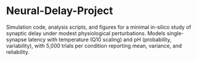 # Neural-Delay-Project
Simulation code, analysis scripts, and figures for a minimal in-silico study of synaptic delay under modest physiological perturbations. Models single-synapse latency with temperature (Q10 scaling) and pH (probability, variability), with 5,000 trials per condition reporting mean, variance, and reliability.
